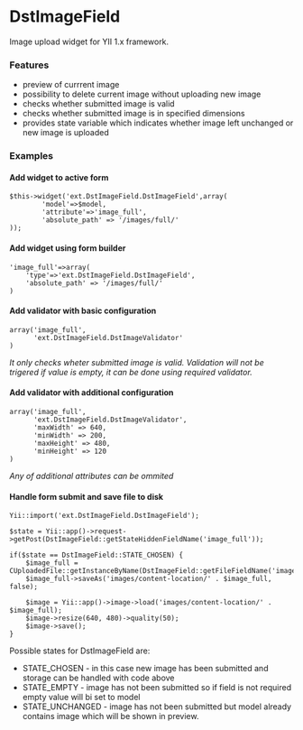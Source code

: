 DstImageField
=============

Image upload widget for YII 1.x framework.

### Features
* preview of currrent image
* possibility to delete current image without uploading new image
* checks whether submitted image is valid 
* checks whether submitted image is in specified dimensions
* provides state variable which indicates whether image left unchanged or new image is uploaded

### Examples

#### Add widget to active form
	$this->widget('ext.DstImageField.DstImageField',array(
			'model'=>$model,
			'attribute'=>'image_full',
			'absolute_path' => '/images/full/'
	));

#### Add widget using form builder	
	'image_full'=>array(
		'type'=>'ext.DstImageField.DstImageField',
		'absolute_path' => '/images/full/'
	)

#### Add validator with basic configuration	
	array('image_full', 
		  'ext.DstImageField.DstImageValidator'
	)
_It only checks wheter submitted image is valid. Validation will not be trigered if value is empty, it can be done using required validator._

#### Add validator with additional configuration		
	array('image_full', 
		  'ext.DstImageField.DstImageValidator', 
		  'maxWidth' => 640,
		  'minWidth' => 200,
		  'maxHeight' => 480,
		  'minHeight' => 120
	)
_Any of additional attributes can be ommited_

#### Handle form submit and save file to disk
	Yii::import('ext.DstImageField.DstImageField');
        
	$state = Yii::app()->request->getPost(DstImageField::getStateHiddenFieldName('image_full'));
	
	if($state == DstImageField::STATE_CHOSEN) {
		$image_full = CUploadedFile::getInstanceByName(DstImageField::getFileFieldName('image_full'));
		$image_full->saveAs('images/content-location/' . $image_full, false);

		$image = Yii::app()->image->load('images/content-location/' . $image_full);
		$image->resize(640, 480)->quality(50);
		$image->save();
	}
Possible states for DstImageField are: 
* STATE_CHOSEN - in this case new image has been submitted and storage can be handled with code above
* STATE_EMPTY - image has not been submitted so if field is not required empty value will bi set to model
* STATE_UNCHANGED - image has not been submitted but model already contains image which will be shown in preview.
